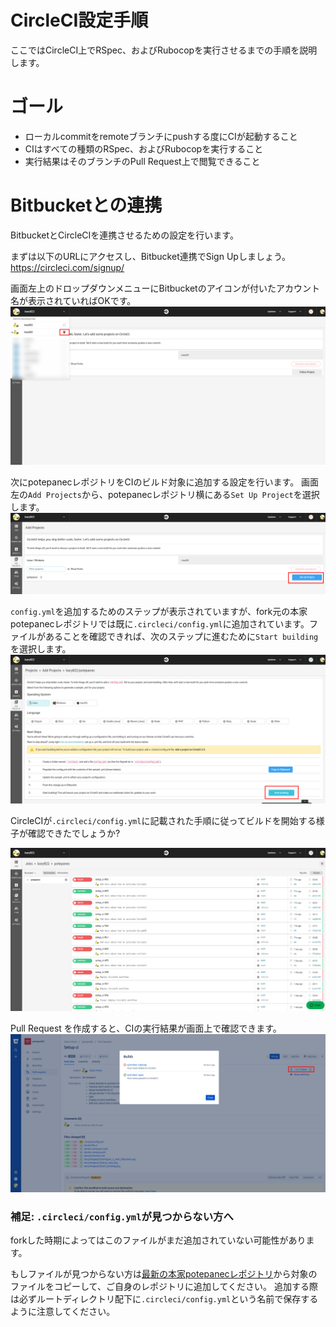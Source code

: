 # CircleCI設定手順
ここではCircleCI上でRSpec、およびRubocopを実行させるまでの手順を説明します。

# ゴール
- ローカルcommitをremoteブランチにpushする度にCIが起動すること
- CIはすべての種類のRSpec、およびRubocopを実行すること
- 実行結果はそのブランチのPull Request上で閲覧できること

# Bitbucketとの連携
BitbucketとCircleCIを連携させるための設定を行います。

まずは以下のURLにアクセスし、Bitbucket連携でSign Upしましょう。
https://circleci.com/signup/

画面左上のドロップダウンメニューにBitbucketのアイコンが付いたアカウント名が表示されていればOKです。
![configure ci with bitbucket](../images/CI/configure_ci_with_bitbucket.png)

次にpotepanecレポジトリをCIのビルド対象に追加する設定を行います。
画面左の`Add Projects`から、potepanecレポジトリ横にある`Set Up Project`を選択します。
![set up repo](../images/CI/setup_repo.png)

`config.yml`を追加するためのステップが表示されていますが、fork元の本家potepanecレポジトリでは既に`.circleci/config.yml`に追加されています。ファイルがあることを確認できれば、次のステップに進むために`Start building`を選択します。
![start building](../images/CI/start_building.png)

CircleCIが`.circleci/config.yml`に記載された手順に従ってビルドを開始する様子が確認できたでしょうか?

![jobs on circleci](../images/CI/jobs_on_circleci.png)

Pull Request を作成すると、CIの実行結果が画面上で確認できます。
![ci result on pr](../images/CI/ci_result_on_pr.png)


### 補足: `.circleci/config.yml`が見つからない方へ
forkした時期によってはこのファイルがまだ追加されていない可能性があります。

もしファイルが見つからない方は[最新の本家potepanecレポジトリ](https://bitbucket.org/potepancamp/potepanec/src/master/)から対象のファイルをコピーして、ご自身のレポジトリに追加してください。
追加する際は必ずルートディレクトリ配下に`.circleci/config.yml`という名前で保存するように注意してください。
